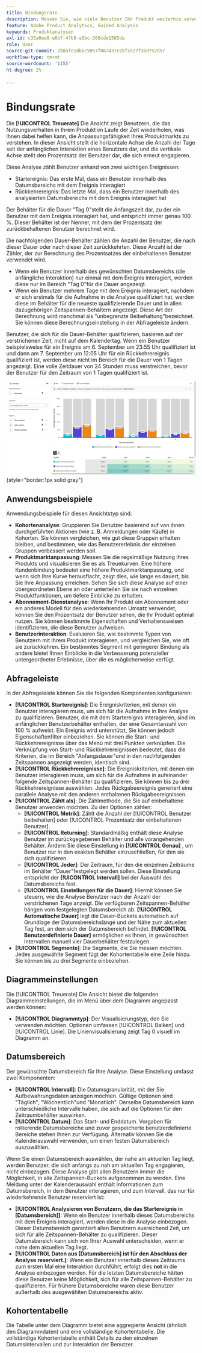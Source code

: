 ```yaml
---
title: Bindungsrate
description: Messen Sie, wie viele Benutzer Ihr Produkt weiterhin verwenden.
feature: Adobe Product Analytics, Guided Analysis
keywords: Produktanalysen
exl-id: c35a0ee0-e6b7-47b5-a5bc-308cde1585de
role: User
source-git-commit: 2b8afe1dbac5057f867437e2bfce27f3bd752d57
workflow-type: tm+mt
source-wordcount: '1155'
ht-degree: 2%

---
```


# Bindungsrate

Die **[!UICONTROL Treuerate]** Die Ansicht zeigt Benutzern, die das Nutzungsverhalten in Ihrem Produkt im Laufe der Zeit wiederholen, was Ihnen dabei helfen kann, die Anpassungsfähigkeit Ihres Produktmarkts zu verstehen. In dieser Ansicht stellt die horizontale Achse die Anzahl der Tage seit der anfänglichen Interaktion eines Benutzers dar, und die vertikale Achse stellt den Prozentsatz der Benutzer dar, die sich erneut engagieren.

Diese Analyse zählt Benutzer anhand von zwei wichtigen Ereignissen:

* Startereignis: Das erste Mal, dass ein Benutzer innerhalb des Datumsbereichs mit dem Ereignis interagiert
* Rückkehrereignis: Das letzte Mal, dass ein Benutzer innerhalb des analysierten Datumsbereichs mit dem Ereignis interagiert hat

Der Behälter für die Dauer &quot;Tag 0&quot;stellt die Anfangszeit dar, zu der ein Benutzer mit dem Ereignis interagiert hat, und entspricht immer genau 100 %. Dieser Behälter ist der Nenner, mit dem der Prozentsatz der zurückbehaltenen Benutzer berechnet wird.

Die nachfolgenden Dauer-Behälter zählen die Anzahl der Benutzer, die nach dieser Dauer oder nach dieser Zeit zurückkehrten. Diese Anzahl ist der Zähler, der zur Berechnung des Prozentsatzes der einbehaltenen Benutzer verwendet wird.

* Wenn ein Benutzer innerhalb des gewünschten Datumsbereichs (die anfängliche Interaktion) nur einmal mit dem Ereignis interagiert, werden diese nur im Bereich &quot;Tag 0&quot;für die Dauer angezeigt.
* Wenn ein Benutzer mehrere Tage mit dem Ereignis interagiert, nachdem er sich erstmals für die Aufnahme in die Analyse qualifiziert hat, werden diese im Behälter für die neueste qualifizierende Dauer und in allen dazugehörigen Zeitspannen-Behältern angezeigt. Diese Art der Berechnung wird manchmal als &quot;unbegrenzte Beibehaltung&quot;bezeichnet. Sie können diese Berechnungseinstellung in der Abfrageleiste ändern.

Benutzer, die sich für die Dauer-Behälter qualifizieren, basieren auf der verstrichenen Zeit, nicht auf dem Kalendertag. Wenn ein Benutzer beispielsweise für ein Ereignis am 6. September um 23:55 Uhr qualifiziert ist und dann am 7. September um 12:05 Uhr für ein Rückkehrereignis qualifiziert ist, werden diese nicht im Bereich für die Dauer von 1 Tagen angezeigt. Eine volle Zeitdauer von 24 Stunden muss verstreichen, bevor der Benutzer für den Zeitraum von 1 Tagen qualifiziert ist.

![Screenshot der Treueraten](../assets/retention-rates.png){style="border:1px solid gray"}

## Anwendungsbeispiele

Anwendungsbeispiele für diesen Ansichtstyp sind:

* **Kohortenanalyse**: Gruppieren Sie Benutzer basierend auf von ihnen durchgeführten Aktionen (wie z. B. Anmeldungen oder Käufe) in Kohorten. Sie können vergleichen, wie gut diese Gruppen erhalten bleiben, und bestimmen, wie das Benutzererlebnis der einzelnen Gruppen verbessert werden soll.
* **Produktmarktanpassung**: Messen Sie die regelmäßige Nutzung Ihres Produkts und visualisieren Sie es als Treuekurven. Eine höhere Kundenbindung bedeutet eine höhere Produktmarktanpassung, und wenn sich Ihre Kurve herausflacht, zeigt dies, wie lange es dauert, bis Sie Ihre Anpassung erreichen. Sehen Sie sich diese Analyse auf einer übergeordneten Ebene an oder unterteilen Sie sie nach einzelnen Produktfunktionen, um tiefere Einblicke zu erhalten.
* **Abonnement-Dienstanalyse**: Wenn Ihr Produkt ein Abonnement oder ein anderes Modell für den wiederkehrenden Umsatz verwendet, können Sie den Prozentsatz der Benutzer sehen, die Ihr Produkt optimal nutzen. Sie können bestimmte Eigenschaften und Verhaltensweisen identifizieren, die diese Benutzer aufweisen.
* **Benutzerinteraktion**: Evaluieren Sie, wie bestimmte Typen von Benutzern mit Ihrem Produkt interagieren, und vergleichen Sie, wie oft sie zurückkehren. Ein bestimmtes Segment mit geringerer Bindung als andere bietet Ihnen Einblicke in die Verbesserung potenzieller untergeordneter Erlebnisse, über die es möglicherweise verfügt.

## Abfrageleiste

In der Abfrageleiste können Sie die folgenden Komponenten konfigurieren:

* **[!UICONTROL Startereignis]**: Die Ereigniskriterien, mit denen ein Benutzer interagieren muss, um sich für die Aufnahme in Ihre Analyse zu qualifizieren. Benutzer, die mit dem Startereignis interagieren, sind im anfänglichen Benutzerbehälter enthalten, der eine Gesamtanzahl von 100 % aufweist. Ein Ereignis wird unterstützt, Sie können jedoch Eigenschaftenfilter einbeziehen. Sie können die Start- und Rückkehrereignisse über das Menü mit drei Punkten verknüpfen. Die Verknüpfung von Start- und Rückkehrereignissen bedeutet, dass die Kriterien, die im Bereich &quot;Anfangsdauer&quot;und in den nachfolgenden Zeitspannen angezeigt werden, identisch sind.
* **[!UICONTROL Rückkehrereignisse]**: Die Ereigniskriterien, mit denen ein Benutzer interagieren muss, um sich für die Aufnahme in aufeinander folgende Zeitspannen-Behälter zu qualifizieren. Sie können bis zu drei Rückkehrereignisse auswählen. Jedes Rückgabeereignis generiert eine parallele Analyse mit den anderen enthaltenen Rückgabeereignissen.
* **[!UICONTROL Zählt als]**: Die Zählmethode, die Sie auf einbehaltene Benutzer anwenden möchten. Zu den Optionen zählen: 
   * **[!UICONTROL Metrik]**: Zählt die Anzahl der [!UICONTROL Benutzer beibehalten] oder [!UICONTROL Prozentsatz der einbehaltenen Benutzer].
   * **[!UICONTROL Returning]**: Standardmäßig enthält diese Analyse Benutzer im zurückgegebenen Behälter und alle vorangehenden Behälter. Ändern Sie diese Einstellung in **[!UICONTROL Genau]** , um Benutzer nur in den exakten Behälter einzuschließen, für den sie sich qualifizieren.
   * **[!UICONTROL Jeder]**: Der Zeitraum, für den die einzelnen Zeiträume im Behälter &quot;Dauer&quot;festgelegt werden sollen. Diese Einstellung entspricht der **[!UICONTROL Intervall]** bei der Auswahl des Datumsbereichs fest.
   * **[!UICONTROL Einstellungen für die Dauer]**: Hiermit können Sie steuern, wie die Analyse Benutzer nach der Anzahl der verstrichenen Tage anzeigt. Die verfügbaren Zeitspannen-Behälter hängen vom festgelegten Datumsbereich ab. **[!UICONTROL Automatische Dauer]** legt die Dauer-Buckets automatisch auf Grundlage der Datumsbereichslänge und der Nähe zum aktuellen Tag fest, an dem sich der Datumsbereich befindet. **[!UICONTROL Benutzerdefinierte Dauer]** ermöglichen es Ihnen, in gewünschten Intervallen manuell vier Dauerbehälter festzulegen.
* **[!UICONTROL Segmente]**: Die Segmente, die Sie messen möchten. Jedes ausgewählte Segment fügt der Kohortentabelle eine Zeile hinzu. Sie können bis zu drei Segmente einbeziehen.

## Diagrammeinstellungen

Die [!UICONTROL Treuerate] Die Ansicht bietet die folgenden Diagrammeinstellungen, die im Menü über dem Diagramm angepasst werden können:

* **[!UICONTROL Diagrammtyp]**: Der Visualisierungstyp, den Sie verwenden möchten. Optionen umfassen [!UICONTROL Balken] und [!UICONTROL Linie]. Die Linienvisualisierung zeigt Tag 0 visuell im Diagramm an.

## Datumsbereich

Der gewünschte Datumsbereich für Ihre Analyse. Diese Einstellung umfasst zwei Komponenten:

* **[!UICONTROL Intervall]**: Die Datumsgranularität, mit der Sie Aufbewahrungsdaten anzeigen möchten. Gültige Optionen sind &quot;Täglich&quot;, &quot;Wöchentlich&quot;und &quot;Monatlich&quot;. Derselbe Datumsbereich kann unterschiedliche Intervalle haben, die sich auf die Optionen für den Zeitraumbehälter auswirken.
* **[!UICONTROL Datum]**: Das Start- und Enddatum. Vorgaben für rollierende Datumsbereiche und zuvor gespeicherte benutzerdefinierte Bereiche stehen Ihnen zur Verfügung. Alternativ können Sie die Kalenderauswahl verwenden, um einen festen Datumsbereich auszuwählen.

Wenn Sie einen Datumsbereich auswählen, der nahe am aktuellen Tag liegt, werden Benutzer, die sich anfangs zu nah am aktuellen Tag engagieren, nicht einbezogen. Diese Analyse gibt allen Benutzern immer die Möglichkeit, in alle Zeitspannen-Buckets aufgenommen zu werden. Eine Meldung unter der Kalenderauswahl enthält Informationen zum Datumsbereich, in dem Benutzer interagieren, und zum Intervall, das nur für wiederkehrende Benutzer reserviert ist:

* **[!UICONTROL Analysieren von Benutzern, die das Startereignis in [Datumsbereich]]**: Wenn ein Benutzer innerhalb dieses Datumsbereichs mit dem Ereignis interagiert, werden diese in die Analyse einbezogen. Dieser Datumsbereich garantiert allen Benutzern ausreichend Zeit, um sich für alle Zeitspannen-Behälter zu qualifizieren. Dieser Datumsbereich kann sich von Ihrer Auswahl unterscheiden, wenn er nahe dem aktuellen Tag liegt.
* **[!UICONTROL Daten aus [Datumsbereich] ist für den Abschluss der Analyse reserviert.]**: Wenn ein Benutzer innerhalb dieses Zeitraums zum ersten Mal eine Interaktion durchführt, erfolgt dies **not** in die Analyse einbezogen werden. Für die letzten Datumsbereiche hätten diese Benutzer keine Möglichkeit, sich für alle Zeitspannen-Behälter zu qualifizieren. Für frühere Datumsbereiche waren diese Benutzer außerhalb des ausgewählten Datumsbereichs aktiv.

## Kohortentabelle

Die Tabelle unter dem Diagramm bietet eine aggregierte Ansicht (ähnlich den Diagrammdaten) und eine vollständige Kohortentabelle. Die vollständige Kohortentabelle enthält Details zu den einzelnen Datumsintervallen und zur Interaktion der Benutzer.
